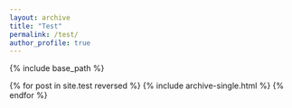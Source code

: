 ```yaml
---
layout: archive
title: "Test"
permalink: /test/
author_profile: true
---
```



{% include base_path %}

{% for post in site.test reversed %}
  {% include archive-single.html %}
{% endfor %}
